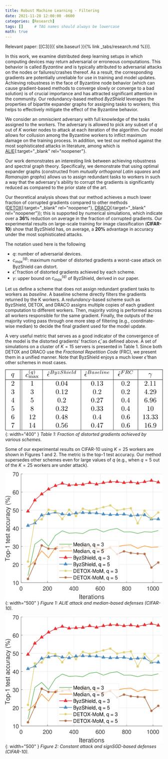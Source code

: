 ```yaml
---
title: Robust Machine Learning - Filtering
date: 2021-11-28 12:00:00 -0600
categories: [Research]
tags: []     # TAG names should always be lowercase
math: true
---
```

Relevant paper: [[C3]({{ site.baseurl }}{% link _tabs/research.md %})].

In this work, we examine distributed deep learning setups in which computing devices may return adversarial or erroneous computations. This behavior is called *Byzantine* and is typically attributed to adversarial attacks on the nodes or failures/crashes thereof. As a result, the corresponding gradients are potentially unreliable for use in training and model updates. Achieving robustness in the face of Byzantine node behavior (which can cause gradient-based methods to converge slowly or converge to a bad solution) is of crucial importance and has attracted significant attention in the community. Our redundancy-based method *ByzShield* leverages the properties of bipartite expander graphs for assigning tasks to workers; this helps to effectively mitigate the effect of the Byzantine behavior.

We consider an omniscient adversary with full knowledge of the tasks assigned to the workers. The adversary is allowed to pick any subset of $q$ out of $K$ worker nodes to attack at each iteration of the algorithm. Our model allows for collusion among the Byzantine workers to inflict maximum damage on the training process. In addition, we test our method against the most sophisticated attacks in literature, among which is [ALIE](https://papers.nips.cc/paper/9069-a-little-is-enough-circumventing-defenses-for-distributed-learning){:target="_blank" rel="noopener"}.

Our work demonstrates an interesting link between achieving robustness and spectral graph theory. Specifically, we demonstrate that using optimal expander graphs (constructed from *mutually orthogonal Latin squares* and *Ramanujan graphs*) allows us to assign redundant tasks to workers in such a way that the adversary's ability to corrupt the gradients is significantly reduced as compared to the prior state of the art.

Our theoretical analysis shows that our method achieves a much lower fraction of corrupted gradients compared to other methods ([DETOX](https://papers.nips.cc/paper/9220-detox-a-redundancy-based-framework-for-faster-and-more-robust-gradient-aggregation){:target="_blank" rel="noopener"}, [DRACO](https://icml.cc/Conferences/2018/ScheduleMultitrack?event=3261){:target="_blank" rel="noopener"}); this is supported by numerical simulations, which indicate over a **36%** reduction on average in the fraction of corrupted gradients. Our experimental results on large-scale training for image classification (**CIFAR-10**) show that ByzShield has, on average, a **20%** advantage in accuracy under the most sophisticated attacks.

The notation used here is the following
- $q$: number of adversarial devices.
- $c_{max}^{(q)}$: maximum number of distorted gradients a worst-case attack on ByzShield can distort.
- $\hat{\epsilon}$: fraction of distorted gradients achieved by each scheme.
- $\gamma$: upper bound on $c_{max}^{(q)}$ of ByzShield, derived in our paper.

Let us define a scheme that does not assign redundant gradient tasks to workers as *baseline*. A baseline scheme directly filters the gradients returned by the K workers. A *redundancy*-based scheme such as ByzShield, DETOX, and DRACO assigns multiple copies of each gradient computation to different workers. Then, majority voting is performed across all workers responsible for the same gradient. Finally, the outputs of the majority voting pass through one more step of filtering (e.g., coordinate-wise median) to decide the final gradient used for the model update.

A very useful metric that serves as a good indicator of the convergence of the model is the distorted gradients' fraction $\hat{\epsilon}$, as defined above. A set of simulations on a cluster of $K=15$ servers is presented in Table 1. Since both DETOX and DRACO use the *Fractional Repetition Code* (FRC), we present them in a unified manner. Note that ByzShield enjoys a much lower $\hat{\epsilon}$ than other schemes in most cases.

![Table 1](/kostas_files/e_hat_table_wrapper.png){: width="400" }
*Table 1: Fraction of distorted gradients achieved by various schemes.*

Some of our experimental results on CIFAR-10 using $K=25$ workers are shown in Figures 1 and 2. The metric is the top-1 test accuracy. Our method supersedes other schemes even for large values of $q$ (e.g., when $q=5$ out of the $K=25$ workers are under attack).


![Figure 1](/kostas_files/top1_fig_62.png){: width="500" }
*Figure 1: ALIE attack and median-based defenses (CIFAR-10).*

![Figure 2](/kostas_files/top1_fig_62.png){: width="500" }
*Figure 2: Constant attack and signSGD-based defenses (CIFAR-10).*